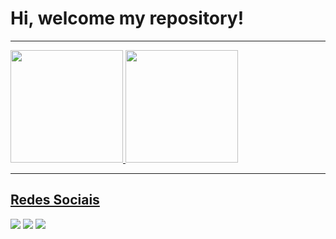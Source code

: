 # Hi, welcome my repository!

---

<div>
  <a href="https://github.com/LeohSouza">
  <img height="180em" src="https://github-readme-stats.vercel.app/api?username=LeohSouza&show_icons=true&theme=react&include_all_commits=true&count_private=true"/>
  <img height="180em" src="https://github-readme-stats.vercel.app/api/top-langs/?username=LeohSouza&layout=compact&langs_count=7&theme=react"/>
</div>
  
  ---
  ## Redes Sociais
  
 <div>
  <a href="https://www.instagram.com/leoh.souza_" target="_blank"><img src="https://img.shields.io/badge/-Instagram-%23E4405F?style=for-the-badge&logo=instagram&logoColor=white" target="_blank"></a>
  <a href = "mailto:leonardoicna2010@gmail.com"><img src="https://img.shields.io/badge/-Gmail-%23333?style=for-the-badge&logo=gmail&logoColor=white" target="_blank"></a>
  <a href="https://www.linkedin.com/in/leonardodasilvasouza/" target="_blank"><img src="https://img.shields.io/badge/-LinkedIn-%230077B5?style=for-the-badge&logo=linkedin&logoColor=white" target="_blank"></a> 
 </div>
 
